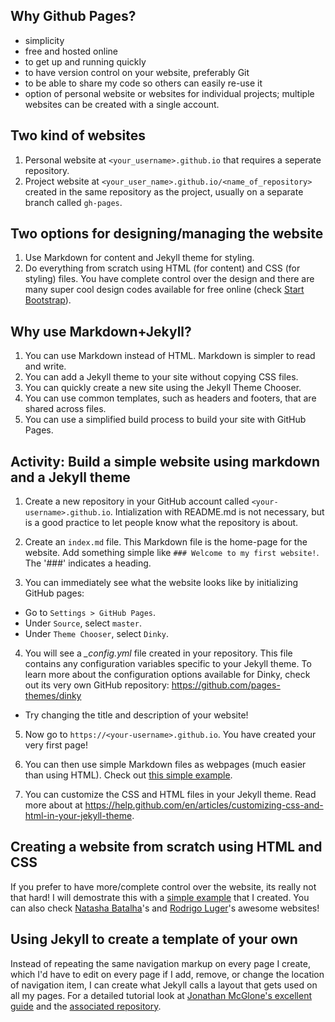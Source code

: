 ## Why Github Pages?

- simplicity
- free and hosted online
- to get up and running quickly
- to have version control on your website, preferably Git
- to be able to share my code so others can easily re-use it
- option of personal website or websites for individual projects; multiple websites can be created with a single account. 

## Two kind of websites

1. Personal website at `<your_username>.github.io` that requires a seperate repository.
2. Project website at `<your_user_name>.github.io/<name_of_repository>` created in the same repository as the project, usually on a separate branch called `gh-pages`.

## Two options for designing/managing the website

1. Use Markdown for content and Jekyll theme for styling.
2. Do everything from scratch using HTML (for content) and CSS (for styling) files. You have complete control over the design and there are many super cool design codes available for free online (check [Start Bootstrap](https://startbootstrap.com/)).

## Why use Markdown+Jekyll?

1. You can use Markdown instead of HTML. Markdown is simpler to read and write.
2. You can add a Jekyll theme to your site without copying CSS files.
3. You can quickly create a new site using the Jekyll Theme Chooser.
4. You can use common templates, such as headers and footers, that are shared across files.
5. You can use a simplified build process to build your site with GitHub Pages.

## Activity: Build a simple website using markdown and a Jekyll theme

1. Create a new repository in your GitHub account called `<your-username>.github.io`. Intialization with README.md is not necessary, but is a good practice to let people know what the repository is about.

2. Create an `index.md` file. This Markdown file is the home-page for the website. Add something simple like `### Welcome to my first website!`. The '###' indicates a heading.

3. You can immediately see what the website looks like by initializing GitHub pages:
  - Go to `Settings > GitHub Pages`.
  - Under `Source`, select `master`.
  - Under `Theme Chooser`, select `Dinky`.
  
4. You will see a *_config.yml* file created in your repository. This file contains any configuration variables specific to your Jekyll theme. To learn more about the configuration options available for Dinky, check out its very own GitHub repository: https://github.com/pages-themes/dinky
  - Try changing the title and description of your website!

5. Now go to `https://<your-username>.github.io`. You have created your very first page!

6. You can then use simple Markdown files as webpages (much easier than using HTML). Check out [this simple example](https://github.com/ishan-mishra/sample-website-2).

7. You can customize the CSS and HTML files in your Jekyll theme. Read more about at https://help.github.com/en/articles/customizing-css-and-html-in-your-jekyll-theme.

## Creating a website from scratch using HTML and CSS

If you prefer to have more/complete control over the website, its really not that hard! I will demostrate this with a [simple example](https://ishan-mishra.github.io/sample-website-1/) that I created. You can also check [Natasha Batalha](https://natashabatalha.github.io/)'s and [Rodrigo Luger](https://rodluger.github.io/)'s awesome websites!

## Using Jekyll to create a template of your own

Instead of repeating the same navigation markup on every page I create, which I'd have to edit on every page if I add, remove, or change the location of navigation item, I can create what Jekyll calls a layout that gets used on all my pages. For a detailed tutorial look at [Jonathan McGlone's excellent guide](http://jmcglone.com/guides/github-pages/) and the [associated repository](https://github.com/hankquinlan/hankquinlan.github.io).
